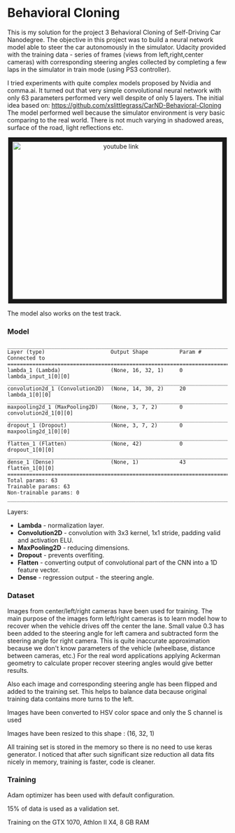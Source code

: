 **Behavioral Cloning**
======================

This is my solution for the project 3 Behavioral Cloning of Self-Driving Car Nanodegree. The objective in this
project was to build a neural network model able to steer the car autonomously in the simulator. Udacity provided with
the training data - series of frames (views from left,right,center cameras) with corresponding steering angles collected
by completing a few laps in the simulator in train mode (using PS3 controller).

I tried experiments with quite complex models proposed by Nvidia and comma.ai.
It turned out that very simple convolutional neural network with only 63 parameters performed
very well despite of only 5 layers. The initial idea based on: <https://github.com/xslittlegrass/CarND-Behavioral-Cloning>
The model performed well because the simulator environment is very basic comparing to
the real world. There is not much varying in shadowed areas, surface of the road, light reflections etc.

<div align="center">
<a href="http://www.youtube.com/watch?feature=player_embedded&v=fYcwJP4lei4
" target="_blank"><img src="http://img.youtube.com/vi/fYcwJP4lei4/0.jpg"
alt="youtube link" width="480" height="360" border="10" /></a>
</div>

The model also works on the test track.

### Model

```
____________________________________________________________________________________________________
Layer (type)                     Output Shape          Param #     Connected to
====================================================================================================
lambda_1 (Lambda)                (None, 16, 32, 1)     0           lambda_input_1[0][0]
____________________________________________________________________________________________________
convolution2d_1 (Convolution2D)  (None, 14, 30, 2)     20          lambda_1[0][0]
____________________________________________________________________________________________________
maxpooling2d_1 (MaxPooling2D)    (None, 3, 7, 2)       0           convolution2d_1[0][0]
____________________________________________________________________________________________________
dropout_1 (Dropout)              (None, 3, 7, 2)       0           maxpooling2d_1[0][0]
____________________________________________________________________________________________________
flatten_1 (Flatten)              (None, 42)            0           dropout_1[0][0]
____________________________________________________________________________________________________
dense_1 (Dense)                  (None, 1)             43          flatten_1[0][0]
====================================================================================================
Total params: 63
Trainable params: 63
Non-trainable params: 0
____________________________________________________________________________________________________

```
Layers:

+ **Lambda** - normalization layer.
+ **Convolution2D** - convolution with 3x3 kernel, 1x1 stride, padding valid and activation ELU.
+ **MaxPooling2D** - reducing dimensions.
+ **Dropout** - prevents overfiting.
+ **Flatten** - converting output of convolutional part of the CNN into a 1D feature vector.
+ **Dense** - regression output - the steering angle.


### Dataset

Images from center/left/right cameras have been used for training. The main purpose of the images form left/right
cameras is to learn model how to recover when the vehicle drives off the center the lane. Small value 0.3
has been added to the steering angle for left camera and subtracted form the steering angle for right camera.
This is quite inaccurate approximation because we don't know parameters of the vehicle (wheelbase, distance between cameras, etc.)
For the real word applications applying Ackerman geometry to calculate proper recover steering angles would give better results.

Also each image and corresponding steering angle has been flipped and added to the training set. This helps to balance data
because original training data contains more turns to the left.

Images have been converted to HSV color space and only the S channel is used

Images have been resized to this shape : (16, 32, 1)

All training set is stored in the memory so there is no need to use keras generator. I noticed that after
such significant size reduction all data fits nicely in memory, training is faster, code is cleaner.

### Training

Adam optimizer has been used with default configuration.

15% of data is used as a validation set.

Training on the GTX 1070, Athlon II X4, 8 GB RAM


